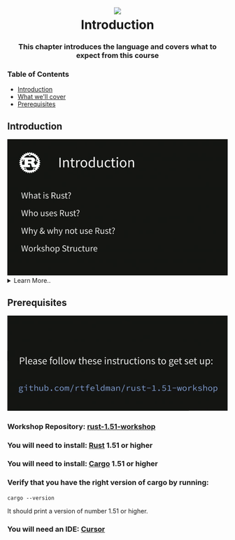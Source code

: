 <h1 align="center"><img style="width: 100px;" src="https://external-content.duckduckgo.com/iu/?u=https%3A%2F%2Fwww.freecodecamp.org%2Fnews%2Fcontent%2Fimages%2F2021%2F01%2Frust-mascot.png&f=1&nofb=1&ipt=49a62143c3bb2d19d7862d393b87d3523cc07ab93607ba75d762567ef73c7177" /> </br> Introduction</h1>

<h3 align="center">This chapter introduces the language and covers what to expect from this course</h3>

###  Table of Contents
  - [Introduction](#introduction)
  - [What we'll cover](#what-we'll-cover)
  - [Prerequisites](#prerequisites)

## Introduction
<img src="../assets/what-is-rust.png" />

<details>
 <summary>Learn More..</summary>

 - **What is Rust?**
    - from _rust-lang.org_
      - "A language empowering everyone to build reliable and efficient software."
    - **Rust compiles to either**
     - *machine code* (01110101101011001111)
       - Compiles to a binary exectuble -> `.exe` on windows linux, or macos
       - Rusts compiler is built on top of llvm which is also used by languages like c, c++ and swift
     - *WEBASSEMBLY (WASM)*
      - WASM lets you run Rust in the browser
    - **Rust does not support cross binary compilation (can you use your macbook to package a rust binary for mac as well as windows and linux)**
      - To accomplish this your program must be run on each device to be packages for that os
      - VM usage are more common to accomplish this

 - **Who uses Rust?**
    - All sorts of orgs use Rust
     - The most notable is `moz://a`, they were bank rolling rust dev for the first decade of its life
     - `Microsoft` are currently rewriting alot of its system code in Rust
     - `Dropbox` has been using rust to improve some perf with their syncing engine
     - As well as many other big and small companies across various domains
- **What can I build with Rust**?
  - *Web Servers*
  - *Command-Line Interfaces*
  - *build tooling, used to build frontends*
  - *Native desktop applications*
  - *In-browser apps via WebAssembly*
  - *https://makepad.dev (fully featured ide that runs 60fps on your phone)*
  - *Performance-intensive libraries*
  - *Operating Systems(!)*

- **Why Use Rust?**
  - *Speed*
  - *Performance*
  - *Going Real Fast*
    - Rust unlocks the maximum speed you can get out of your hardware

  - **High Performance Language Timeline**
    - *1972*
      - `C` came out in 1972 and is still widely used because of its unmatched performance, it is often referred to as a portable webassembly because its about as low level as you can get and get complete control of your hardware
    - *1985*
      - `C++` is one of the most popular and high performing languages out there, one of the main goals of `c++` was to introduce OOP to `C` while still maintaining the level of control and performance as `C`
    - *2010*
      - The first serious challenger to the throne of `C` and `C++`, `Rust`. Very efficient, almost nothing between a compiled rust program and what the hardware is capable of without the OOP approach `C++` took. Rust focuses on being `efficient, reliable and ergonomic`.

 - **Rust vs C++ Error Comparison**
  <img src="../assets/rust-err-example.png" />

    - This is an error from the rust compiler if a field is mis spelled

    <img src="../assets/cpp-err-example.png" />

    - this is the same error type in c++
    - the c++ error provides less information and guidance on resolving the error

  - *This difference can be extrapolated out to more complicated errors, Rust will provide a must more fun experience than the high tier performance languages traditionally used like c, c++*

- *In Conclusion*
  <img src="../assets/why-use-rust.png" />

- **Why Not Use Rust?**
  - *Rust is a big language - lots to learn!*
    - I.e This is an introductary course, it will not cover rust its an entirety. Although by the end it should provide a good understanding the basics of Rust and enough to build a full fledged app and have a way easier time learning the more in depth `Rust` Features
  - *Smaller ecosystem than `C/C++` (but FFI)*
    - `C/C++` Have been around for a lot longer than Rust so this is to be expected, if working on really intractive systems development a larger ecosystem around that work may be beneficial
     - *Foreign Function Interface*
       - This is a way to call C and C++ code from Rust, but using FFI means losing some of the ergonmc safety gaurantees Rust provides
       - It is much nicer to have everything in Rust so FFI are usually avoided by Rust devs unless absolutely needed
     - This prompts people to build entire OS in Rust etc.
  - *Slower Iteration cycle than most languages*
    - Not slower than c++ for example, but most languages iterate and compile very fast and so Rust in comparison is viewed as slow, this is due to ->
      - strict compiler (helps devs build reliable software by telling you when there are problems with the code implementation NOT by papering over problems)
      - satisfying ("fighting") the borrow checker (it can feel like fighting the compiler to resolve these borrow checker errors that are unique to Rust)
        - this course will help to provide a mental model around what the borrow checker is actually doing as this is a major pain point for most devs coming into Rust
      - slow compile times for full builds
        - does not look like there is hope for the compiler to get better or faster
      - tests can take awhile to build
      - *What specifically makes the compiler slow?*
        - There is not one particular thing, it is a culmination of various design decisions made by the Rust team

 - *Safer than C++, less safe than e.g pure FP*
  - If you do not need the level of performance that Rust offers or languages like C and C++ offer i.e writing a game engine, those other languages will be 'safer' options and sufficient
   - the main reason to use Rust is for top tier performance

**Rust stacked against other languages**
 - Check out the stackoverflow surveys most loved programming language, Rust wins this category wins every year
</details>


## Prerequisites
<img src="../assets/intro-to-rust.png" />

### Workshop Repository: [rust-1.51-workshop](https://github.com/rtfeldman/rust-1.51-workshop/)


### You will need to install: [Rust](https://www.rust-lang.org/tools/install) 1.51 or higher

### You will need to install: [Cargo](https://doc.rust-lang.org/cargo/getting-started/installation.html) 1.51 or higher

### Verify that you have the right version of cargo by running:

```shell
cargo --version
```
It should print a version of number 1.51 or higher.

### You will need an IDE: [Cursor](https://cursor.com)
